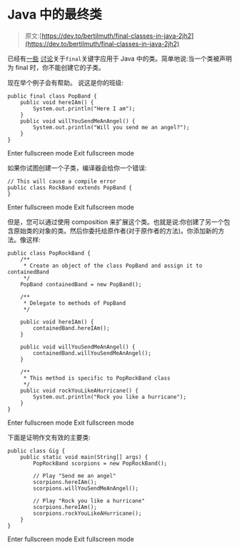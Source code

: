 # Java 中的最终类

> 原文:[https://dev.to/bertilmuth/final-classes-in-java-2jh2](https://dev.to/bertilmuth/final-classes-in-java-2jh2)

已经有[一些](https://dev.to/amarlearning/why-it-is-not-possible-to-extend-a-final-class-in-java-5467) [讨论](https://dev.to/vasilvestre/explain-what-really-happening-when-you-put-final-in-a-class-like-im-five-2n26)关于`final`关键字应用于 Java 中的类。简单地说:当一个类被声明为 final 时，你不能创建它的子类。

现在举个例子会有帮助。
说这是你的班级:

```
public final class PopBand {
    public void hereIAm() {
        System.out.println("Here I am");
    }
    public void willYouSendMeAnAngel() {
        System.out.println("Will you send me an angel?");
    }
} 
```

Enter fullscreen mode Exit fullscreen mode

如果你试图创建一个子类，编译器会给你一个错误:

```
// This will cause a compile error
public class RockBand extends PopBand {
} 
```

Enter fullscreen mode Exit fullscreen mode

但是，您可以通过使用 composition 来扩展这个类。也就是说:你创建了另一个包含原始类的对象的类。然后你委托给原作者(对于原作者的方法)。你添加新的方法。像这样:

```
public class PopRockBand {
    /**
     * Create an object of the class PopBand and assign it to containedBand
     */
    PopBand containedBand = new PopBand();

    /**
     * Delegate to methods of PopBand 
     */

    public void hereIAm() {
        containedBand.hereIAm();
    }

    public void willYouSendMeAnAngel() {
        containedBand.willYouSendMeAnAngel();
    }

    /**
     * This method is specific to PopRockBand class
     */
    public void rockYouLikeAHurricane() {
        System.out.println("Rock you like a hurricane");
    }
} 
```

Enter fullscreen mode Exit fullscreen mode

下面是证明作文有效的主要类:

```
public class Gig {
    public static void main(String[] args) {
        PopRockBand scorpions = new PopRockBand();

        // Play "Send me an angel"
        scorpions.hereIAm();
        scorpions.willYouSendMeAnAngel();

        // Play "Rock you like a hurricane"
        scorpions.hereIAm();
        scorpions.rockYouLikeAHurricane();
    }
} 
```

Enter fullscreen mode Exit fullscreen mode
